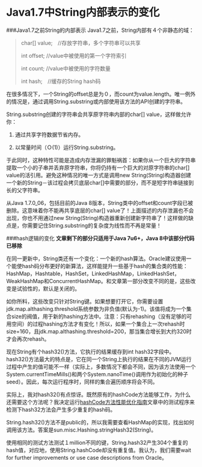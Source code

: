 Java1.7中String内部表示的变化
========================
###Java1.7之前String的内部表示
Java1.7之前，String内部有４个非静态的域：
>char[] value;　//存放字符串，多个字符串可以共享
>
>int offset;	   //value中被使用的第一个字符索引
>
>int count;   //value中被使用的字符数量
>
>int hash;　//缓存的String hash码

在很多情况下，一个String的offset总是为０，而count为value.length。唯一例外的情况是，通过调用String.substring或内部使用该方法的API创建的字符串。

String.substring创建的字符串会共享原字符串内部的char[] value，这样做允许你：

1. 通过共享字符数据节省内存。

2. 以常量时间（Ｏ(1)）运行String.substring。

于此同时，这种特性可能是造成内存泄漏的罪魁祸首：如果你从一个巨大的字符串提取一个小的子串并丢弃原字符串，你将仍持有一个巨大的对原字符串的char[] value的活引用。避免这种情况的唯一方式是调用new String(String)构造器创建一个新的String－该过程会拷贝底层char[]中需要的部分，而不是短字符串链接到长的父字符串。

从Java 1.7.0_06，包括目前的Java 8版本，String类中的offset和count字段已被删除。这意味着你不能再共享底层的char[] value了！上面描述的内存泄漏也不会出现，你也不用通过new String(String)构造器重新创建新字符串了！这样做的缺点是，你需要记住String.substring的复杂度为线性而不再是常量！

###hash逻辑的变化
**文章剩下的部分只适用于Java 7u6+，Java 8中该部分代码已移除**

在同一更新中，String类还有一个变化：一个新的hash算法。Oracle建议使用一个能使hash码分布更好的新算法，这样能提升一些基于hash的集合类的性能：HashMap，Hashtable，HashSet，LinkedHashMap，LinkedHashSet，WeakHashMap和ConcurrentHashMap。和文章第一部分改变不同的是，这些改变是试验性的，默认是关闭的。

如你所料，这些改变只针对String键。如果想要打开它，你需要设置jdk.map.althashing.threshold系统参数为非负值(默认为-1)。该值将成为一个集合size的阀值，用于新的hashing方法中。注意：只有rehashing（没有足够的可用空间）的过程hashing方法才有变化！所以，如果一个集合上一次rehash时size=160，且jdk.map.althashing.threshold=200，那当集合增长到大约320时才会再次rehash。

现在String有个hash32()方法，它执行的结果缓存到int hash32字段中。hash32()方法最大的特点是，它在同一个String上执行的结果在不同的JVM运行过程中产生的值可能不一样（实际上，多数情况下都会不同，因为该方法使用一个System.currentTimeMills()和两个System.nanoTime()调用作为初始化的种子seed）。因此，每次运行程序时，同样的集合遍历顺序将会不同。

实际上，我对hash32()有点惊讶。既然原有的hashCode方法能够工作，为什么还需要这个方法呢？我决定运行[hashCode方法性能优化指南](http://java-performance.info/hashcode-method-performance-tuning/)文章中的测试程序来检测下hash32方法会产生多少重复的hash码。

String.hash32()方法不是public的，所以我需要查看HashMap的实现，找出如何调用该方法。答案是sun.misc.Hashing.stringHash32(String)。

使用相同的测试方法测试１million不同的键，String.hash32产生304个重复的hash值，对应地，使用String.hashCode却没有重复值。我认为，我们需要wait for further improvements or use case descriptions from Oracle。
